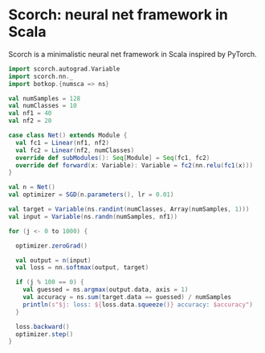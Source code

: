 Scorch: neural net framework in Scala
=====================================
Scorch is a minimalistic neural net framework in Scala inspired by PyTorch.


```scala
import scorch.autograd.Variable
import scorch.nn._
import botkop.{numsca => ns}

val numSamples = 128
val numClasses = 10
val nf1 = 40
val nf2 = 20

case class Net() extends Module {
  val fc1 = Linear(nf1, nf2)
  val fc2 = Linear(nf2, numClasses)
  override def subModules(): Seq[Module] = Seq(fc1, fc2)
  override def forward(x: Variable): Variable = fc2(nn.relu(fc1(x)))
}

val n = Net()
val optimizer = SGD(n.parameters(), lr = 0.01)

val target = Variable(ns.randint(numClasses, Array(numSamples, 1)))
val input = Variable(ns.randn(numSamples, nf1))

for (j <- 0 to 1000) {

  optimizer.zeroGrad()

  val output = n(input)
  val loss = nn.softmax(output, target)

  if (j % 100 == 0) {
    val guessed = ns.argmax(output.data, axis = 1)
    val accuracy = ns.sum(target.data == guessed) / numSamples
    println(s"$j: loss: ${loss.data.squeeze()} accuracy: $accuracy")
  }

  loss.backward()
  optimizer.step()
}
```